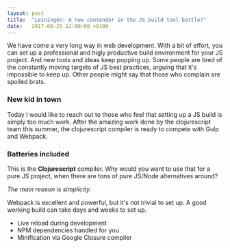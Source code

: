 ```yaml
---
layout: post
title:  "Leiningen: A new contender in the JS build tool battle?"
date:   2017-08-25 12:00:00 +0100
---
```


We have come a very long way in web development. With a bit of effort, you can set up a professional
and higly productive build environment for your JS project. And new tools and ideas keep popping up.
Some people are tired of the constantly moving targets of JS best practices, arguing that it's impossible to keep up.
Other people might say that those who complain are spoiled brats.

### New kid in town
Today I would like to reach out to those who feel that setting up a JS build is simply too much work.
After the amazing work done by the clojurescript team this summer, the clojurescript compiler is ready
to compete with Gulp and Webpack.

### Batteries included
This is the **Clojurescript** compiler. Why would you want to use that for a pure JS project,
when there are tons of pure JS/Node alternatives around?

*The main reason is simplicity.*

Webpack is excellent and powerful, but it's not trivial to set up. A good working build can take
days and weeks to set up.

- Live reload during development
- NPM dependencies handled for you
- Minification via Google Closure compiler